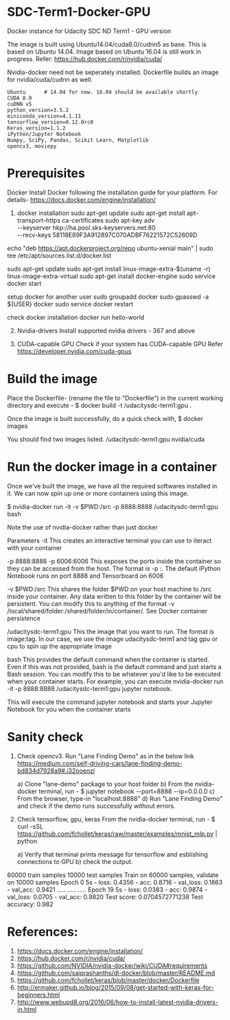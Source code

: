 # SDC-Term1-Docker-GPU
Docker instance for Udacity SDC ND Term1 - GPU version

The image is built using Ubuntu14.04/cuda8.0/cudnn5 as base. This is based on Ubuntu 14.04. Image based on Ubuntu 16.04 is still work in progress.
Refer: 	https://hub.docker.com/r/nvidia/cuda/


Nvidia-docker need not be seperately installed. Dockerfile builds an image for nvidia/cuda/cudnn as well.

    Ubuntu 		# 14.04 for now. 16.04 should be available shortly
    CUDA 8.0
    cuDNN v5
    python_version=3.5.2
    miniconda_version=4.1.11
    tensorflow_version=0.12.0rc0
    Keras_version=1.1.2
    iPython/Jupyter Notebook
    Numpy, SciPy, Pandas, Scikit Learn, Matplotlib
    opencv3, moviepy


# Prerequisites
Docker
  Install Docker following the installation guide for your platform.
  For details- https://docs.docker.com/engine/installation/

  1. docker installation
  sudo apt-get update
  sudo apt-get install apt-transport-https ca-certificates
  sudo apt-key adv \
  --keyserver hkp://ha.pool.sks-keyservers.net:80 \
  --recv-keys 58118E89F3A912897C070ADBF76221572C52609D

  echo "deb https://apt.dockerproject.org/repo ubuntu-xenial main" | sudo tee /etc/apt/sources.list.d/docker.list

  sudo apt-get update
  sudo apt-get install linux-image-extra-$(uname -r) linux-image-extra-virtual
  sudo apt-get install docker-engine
  sudo service docker start

  setup docker for another user
  sudo groupadd docker
  sudo gpasswd -a ${USER} docker
  sudo service docker restart

  check docker installation
  docker run hello-world
  

  2. Nvidia-drivers
  Install supported nvidia drivers - 367 and above


  3. CUDA-capable GPU
  Check if your system has CUDA-capable GPU
  Refer https://developer.nvidia.com/cuda-gpus


# Build the image
Place the Dockerfile-<version> (rename the file to "Dockerfile") in the current working directory and execute -
$ docker build -t <dockerhub userid>/udacitysdc-term1:gpu .

Once the image is built successfully, do a quick check with,
$ docker images

You should find two images listed. 
<dockerhub userid>/udacitysdc-term1:gpu
nvidia/cuda


# Run the docker image in a container
Once we've built the image, we have all the required softwares installed in it. We can now spin up one or more containers using this image.

$ nvidia-docker run -it -v $PWD:/src -p 8888:8888 <dockerhub userid>/udacitysdc-term1:gpu bash

Note the use of nvidia-docker rather than just docker

Parameters
-it
This creates an interactive terminal you can use to iteract with your container

-p 8888:8888 -p 6006:6006
This exposes the ports inside the container so they can be accessed from the host. The format is -p <host-port>:<container-port>. The default iPython Notebook runs on port 8888 and Tensorboard on 6006

-v $PWD:/src
This shares the folder $PWD on your host machine to /src inside your container. Any data written to this folder by the container will be persistent. You can modify this to anything of the format -v /local/shared/folder:/shared/folder/in/container/. See Docker container persistence

<dockerhub userid>/udacitysdc-term1:gpu
This the image that you want to run. The format is image:tag. In our case, we use the image udacitysdc-term1 and tag gpu or cpu to spin up the appropriate image

bash
This provides the default command when the container is started. Even if this was not provided, bash is the default command and just starts a Bash session. You can modify this to be whatever you'd like to be executed when your container starts. For example, you can execute 
nvidia-docker run -it -p 8888:8888 <dockerhub userid>/udacitysdc-term1:gpu jupyter notebook. 

This will execute the command jupyter notebook and starts your Jupyter Notebook for you when the container starts



# Sanity check

1.   Check opencv3. Run "Lane Finding Demo" as in the below link
	    https://medium.com/self-driving-cars/lane-finding-demo-bd834d7928a9#.i32ooenzi

      a) Clone "lane-demo" package to your host folder
      b) From the nvidia-docker terminal, run - 
	        $ jupyter notebook --port=8888 --ip=0.0.0.0
      c) From the browser, type-in "localhost:8888"
      d) Run "Lane Finding Demo" and check if the demo runs successfully without errors.

2.   Check tensorflow, gpu, keras
      From the nvidia-docker terminal, run -
	    $ curl -sSL https://github.com/fchollet/keras/raw/master/examples/mnist_mlp.py | python

      a) Verify that terminal prints message for tensorflow and esblishing connections to GPU
      b) check the output.

60000 train samples
10000 test samples
Train on 60000 samples, validate on 10000 samples
Epoch 0
5s - loss: 0.4356 - acc: 0.8716 - val_loss: 0.1863 - val_acc: 0.9421
.....
.....
.....
Epoch 19
5s - loss: 0.0383 - acc: 0.9874 - val_loss: 0.0705 - val_acc: 0.9820
Test score: 0.0704572771238
Test accuracy: 0.982


# References:
1. https://docs.docker.com/engine/installation/
2. https://hub.docker.com/r/nvidia/cuda/
3. https://github.com/NVIDIA/nvidia-docker/wiki/CUDA#requirements
4. https://github.com/saiprashanths/dl-docker/blob/master/README.md
5. https://github.com/fchollet/keras/blob/master/docker/Dockerfile
6. http://ermaker.github.io/blog/2015/09/08/get-started-with-keras-for-beginners.html
7. http://www.webupd8.org/2016/06/how-to-install-latest-nvidia-drivers-in.html
